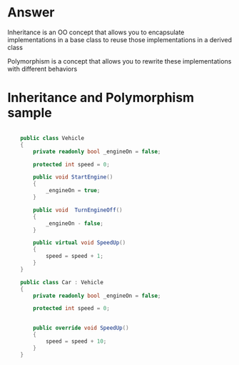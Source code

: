 # Answer

Inheritance is an OO concept that allows you to encapsulate implementations in a base class to reuse those implementations in a derived class

Polymorphism is a concept that allows you to rewrite these implementations with different behaviors


# Inheritance and Polymorphism sample

```csharp

    public class Vehicle
    {
        private readonly bool _engineOn = false;

        protected int speed = 0;

        public void StartEngine()
        {
            _engineOn = true;
		}

        public void  TurnEngineOff() 
        {
            _engineOn - false;
		}

        public virtual void SpeedUp()
        {
            speed = speed + 1;
		}
    }

    public class Car : Vehicle
    {
        private readonly bool _engineOn = false;

        protected int speed = 0;

        
        public override void SpeedUp()
        {
            speed = speed + 10;
		}
    }
```